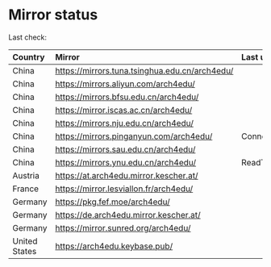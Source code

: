 <script src="./time.js"></script>
# Mirror status
Last check: <script type="text/javascript">localize(1674006126.2142944);</script>

|Country|Mirror|Last update|
|:------|:-----|:----------|
|China|https://mirrors.tuna.tsinghua.edu.cn/arch4edu/|<script type="text/javascript">localize(1673980507);</script>|
|China|https://mirrors.aliyun.com/arch4edu/|<script type="text/javascript">localize(1673937267);</script>|
|China|https://mirrors.bfsu.edu.cn/arch4edu/|<script type="text/javascript">localize(1673980507);</script>|
|China|https://mirror.iscas.ac.cn/arch4edu/|<script type="text/javascript">localize(1673980507);</script>|
|China|https://mirrors.nju.edu.cn/arch4edu/|<script type="text/javascript">localize(1673937267);</script>|
|China|https://mirrors.pinganyun.com/arch4edu/|ConnectionError|
|China|https://mirrors.sau.edu.cn/arch4edu/|<script type="text/javascript">localize(1673850842);</script>|
|China|https://mirrors.ynu.edu.cn/arch4edu/|ReadTimeout|
|Austria|https://at.arch4edu.mirror.kescher.at/|<script type="text/javascript">localize(1673980507);</script>|
|France|https://mirror.lesviallon.fr/arch4edu/|<script type="text/javascript">localize(1673980507);</script>|
|Germany|https://pkg.fef.moe/arch4edu/|<script type="text/javascript">localize(1673980507);</script>|
|Germany|https://de.arch4edu.mirror.kescher.at/|<script type="text/javascript">localize(1673980507);</script>|
|Germany|https://mirror.sunred.org/arch4edu/|<script type="text/javascript">localize(1673980507);</script>|
|United States|https://arch4edu.keybase.pub/|<script type="text/javascript">localize(1673937267);</script>|

<script src="./tablefilter/tablefilter.js"></script>
<script src="./table.js"></script>